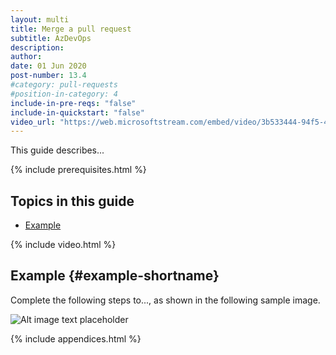 ```yaml
---
layout: multi
title: Merge a pull request
subtitle: AzDevOps
description:
author:
date: 01 Jun 2020
post-number: 13.4
#category: pull-requests
#position-in-category: 4
include-in-pre-reqs: "false"
include-in-quickstart: "false"
video_url: "https://web.microsoftstream.com/embed/video/3b533444-94f5-46c5-97f8-52d8fca5c81c?autoplay=false&amp;showinfo=true"
---
```


This guide describes...

{% include prerequisites.html %}

## Topics in this guide

- [Example](#example-shortname)

{% include video.html %}

## Example {#example-shortname}

Complete the following steps to..., as shown in the following sample image.

![Alt image text placeholder](../../assets/images/13-pull-requests/merge-pr/azdev/img-placeholder.png)

{% include appendices.html %}
